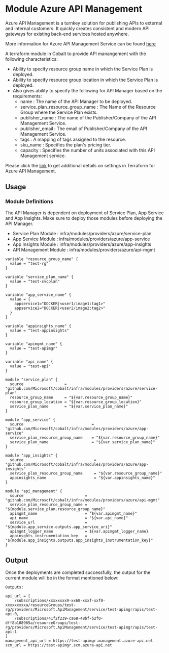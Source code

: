 # Module Azure API Management

Azure API Management is a turnkey solution for publishing APIs to external and internal customers. It quickly creates consistent and modern API gateways for existing back-end services hosted anywhere.

More information for Azure API Management Service can be found [here](https://azure.microsoft.com/en-us/services/api-management)

A terraform module in Cobalt to provide API manangement with the following characteristics:

- Ability to specify resource group name in which the Service Plan is deployed.
- Ability to specify resource group location in which the Service Plan is deployed.
- Also gives ability to specify the following for API Manager based on the requirements:
  - name : The name of the API Manager to be deployed.
  - service_plan_resource_group_name : The Name of the Resource Group where the Service Plan exists.
  - publisher_name : The name of the Publisher/Company of the API Management Service.
  - publisher_email : The email of Publisher/Company of the API Management Service.
  - tags : A mapping of tags assigned to the resource.
  - sku_name : Specifies the plan's pricing tier.
  - capacity : Specifies the number of units associated with this API Management service.

Please click the [link](https://www.terraform.io/docs/providers/azurerm/d/api_management.html) to get additional details on settings in Terraform for Azure API Management.

## Usage

### Module Definitions

The API Manager is dependent on deployment of Service Plan, App Service and App Insights. Make sure to deploy those modules before deploying the API Manager.

- Service Plan Module : infra/modules/providers/azure/service-plan
- App Service Module : infra/modules/providers/azure/app-service
- App Insights Module : infra/modules/providers/azure/app-insights
- API Management Module : infra/modules/providers/azure/api-mgmt

```
variable "resource_group_name" {
  value = "test-rg"
}

variable "service_plan_name" {
  value = "test-svcplan"
}

variable "app_service_name" {
  value = {
    appservice1="DOCKER|<user1/image1:tag1>"
    appservice2="DOCKER|<user2/image2:tag2>"
  }
}

variable "appinsights_name" {
  value = "test-appinsights"
}

variable "apimgmt_name" {
  value = "test-apimgr"
}

variable "api_name" {
  value = "test-api"
}

module "service_plan" {
  source                  = "github.com/Microsoft/cobalt/infra/modules/providers/azure/service-plan"
  resource_group_name     = "${var.resource_group_name}"
  resource_group_location = "${var.resource_group_location}"
  service_plan_name       = "${var.service_plan_name}"
}

module "app_service" {
  source                              = "github.com/Microsoft/cobalt/infra/modules/providers/azure/app-service"
  service_plan_resource_group_name    = "${var.resource_group_name}"
  service_plan_name                   = "${var.service_plan_name}"
}

module "app_insights" {
  source                               = "github.com/Microsoft/cobalt/infra/modules/providers/azure/app-insights"
  service_plan_resource_group_name     = "${var.resource_group_name}"
  appinsights_name                     = "${var.appinsights_name}"
}

module "api_management" {
  source                           = "github.com/Microsoft/cobalt/infra/modules/providers/azure/api-mgmt"
  service_plan_resource_group_name = "${module.service_plan.resource_group_name}"
  apimgmt_name                     = "${var.apimgmt_name}"
  api_name                         = "${var.api_name}"
  service_url                      = "${module.app_service.outputs.app_service_uri}"
  apimgmt_logger_name              = ${var.apimgmt_logger_name}
  appinsghts_instrumentation_key   = "${module.app_insights.outputs.app_insights_instrumentation_key}"
}
```

## Output

Once the deployments are completed successfully, the output for the current module will be in the format mentioned below:

```
Outputs:

api_url = [
    /subscriptions/xxxxxxxx9-xx68-xxxf-xxf0-xxxxxxxxxa/resourceGroups/test-rg/providers/Microsoft.ApiManagement/service/test-apimgr/apis/test-api-0,
    /subscriptions/41f2f239-ca68-48bf-b2f0-dff8b108965a/resourceGroups/test-rg/providers/Microsoft.ApiManagement/service/test-apimgr/apis/test-api-1
]
management_api_url = https://test-apimgr.management.azure-api.net
scm_url = https://test-apimgr.scm.azure-api.net
```
